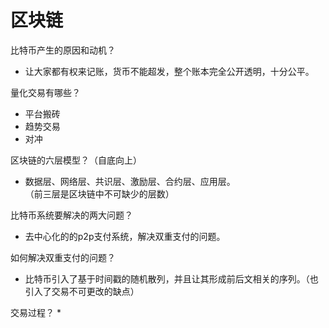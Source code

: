 区块链
===
比特币产生的原因和动机？  
* 让大家都有权来记账，货币不能超发，整个账本完全公开透明，十分公平。  

量化交易有哪些？  
* 平台搬砖<br>
* 趋势交易<br>
* 对冲<br>

区块链的六层模型？（自底向上）
* 数据层、网络层、共识层、激励层、合约层、应用层。<br>（前三层是区块链中不可缺少的层数）

比特币系统要解决的两大问题？
* 去中心化的的p2p支付系统，解决双重支付的问题。

如何解决双重支付的问题？
* 比特币引入了基于时间戳的随机散列，并且让其形成前后文相关的序列。（也引入了交易不可更改的缺点）

交易过程？
* 
